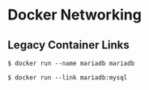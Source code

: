 # Docker Networking

## Legacy Container Links

```
$ docker run --name mariadb mariadb
```

```
$ docker run --link mariadb:mysql

